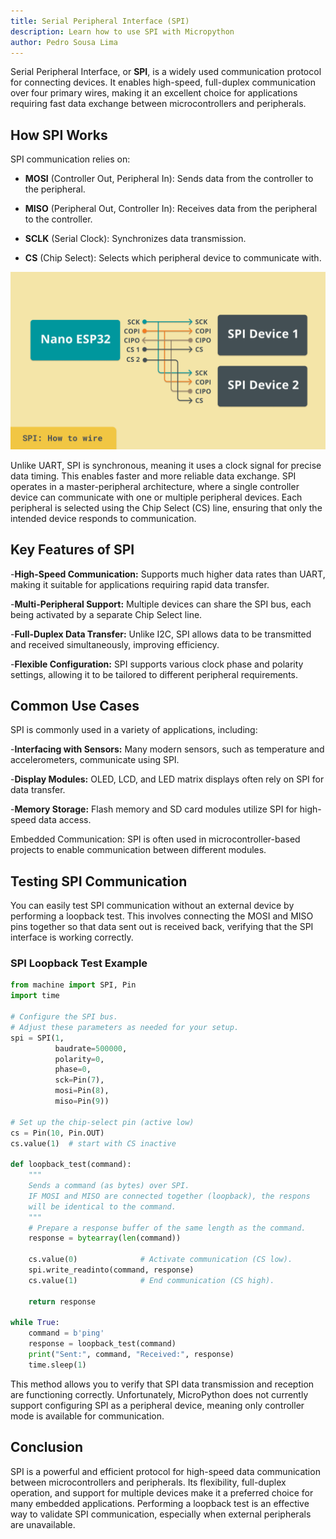 ```yaml
---
title: Serial Peripheral Interface (SPI)
description: Learn how to use SPI with Micropython
author: Pedro Sousa Lima
---
```


Serial Peripheral Interface, or **SPI**, is a widely used communication protocol for connecting devices. It enables high-speed, full-duplex communication over four primary wires, making it an excellent choice for applications requiring fast data exchange between microcontrollers and peripherals.

## How SPI Works

SPI communication relies on:

- **MOSI** (Controller Out, Peripheral In): Sends data from the controller to the peripheral.

- **MISO** (Peripheral Out, Controller In): Receives data from the peripheral to the controller.

- **SCLK** (Serial Clock): Synchronizes data transmission.

- **CS** (Chip Select): Selects which peripheral device to communicate with.

![SPI Wiring](assets/spi.png)

Unlike UART, SPI is synchronous, meaning it uses a clock signal for precise data timing. This enables faster and more reliable data exchange. SPI operates in a master-peripheral architecture, where a single controller device can communicate with one or multiple peripheral devices. Each peripheral is selected using the Chip Select (CS) line, ensuring that only the intended device responds to communication.

## Key Features of SPI

-**High-Speed Communication:** Supports much higher data rates than UART, making it suitable for applications requiring rapid data transfer.

-**Multi-Peripheral Support:** Multiple devices can share the SPI bus, each being activated by a separate Chip Select line.

-**Full-Duplex Data Transfer:** Unlike I2C, SPI allows data to be transmitted and received simultaneously, improving efficiency.

-**Flexible Configuration:** SPI supports various clock phase and polarity settings, allowing it to be tailored to different peripheral requirements.

## Common Use Cases

SPI is commonly used in a variety of applications, including:

-**Interfacing with Sensors:** Many modern sensors, such as temperature and accelerometers, communicate using SPI.

-**Display Modules:** OLED, LCD, and LED matrix displays often rely on SPI for data transfer.

-**Memory Storage:** Flash memory and SD card modules utilize SPI for high-speed data access.

Embedded Communication: SPI is often used in microcontroller-based projects to enable communication between different modules.

## Testing SPI Communication

You can easily test SPI communication without an external device by performing a loopback test. This involves connecting the MOSI and MISO pins together so that data sent out is received back, verifying that the SPI interface is working correctly.

### SPI Loopback Test Example

```python
from machine import SPI, Pin
import time

# Configure the SPI bus.
# Adjust these parameters as needed for your setup.
spi = SPI(1,
          baudrate=500000,
          polarity=0,
          phase=0,
          sck=Pin(7),
          mosi=Pin(8),
          miso=Pin(9))

# Set up the chip-select pin (active low)
cs = Pin(10, Pin.OUT)
cs.value(1)  # start with CS inactive

def loopback_test(command):
    """
    Sends a command (as bytes) over SPI.
    IF MOSI and MISO are connected together (loopback), the respons
    will be identical to the command.
    """
    # Prepare a response buffer of the same length as the command.
    response = bytearray(len(command))
    
    cs.value(0)              # Activate communication (CS low).
    spi.write_readinto(command, response)
    cs.value(1)              # End communication (CS high).
    
    return response

while True:
    command = b'ping'
    response = loopback_test(command)
    print("Sent:", command, "Received:", response)
    time.sleep(1)
```

This method allows you to verify that SPI data transmission and reception are functioning correctly. Unfortunately, MicroPython does not currently support configuring SPI as a peripheral device, meaning only controller mode is available for communication.

## Conclusion

SPI is a powerful and efficient protocol for high-speed data communication between microcontrollers and peripherals. Its flexibility, full-duplex operation, and support for multiple devices make it a preferred choice for many embedded applications. Performing a loopback test is an effective way to validate SPI communication, especially when external peripherals are unavailable.
